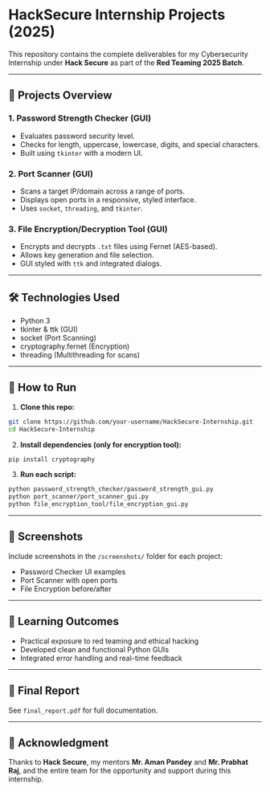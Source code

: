 # HackSecure Internship Projects (2025)

This repository contains the complete deliverables for my Cybersecurity Internship under **Hack Secure** as part of the **Red Teaming 2025 Batch**.

---

## 🔐 Projects Overview

### 1. Password Strength Checker (GUI)
- Evaluates password security level.
- Checks for length, uppercase, lowercase, digits, and special characters.
- Built using `tkinter` with a modern UI.

### 2. Port Scanner (GUI)
- Scans a target IP/domain across a range of ports.
- Displays open ports in a responsive, styled interface.
- Uses `socket`, `threading`, and `tkinter`.

### 3. File Encryption/Decryption Tool (GUI)
- Encrypts and decrypts `.txt` files using Fernet (AES-based).
- Allows key generation and file selection.
- GUI styled with `ttk` and integrated dialogs.

---

## 🛠 Technologies Used
- Python 3
- tkinter & ttk (GUI)
- socket (Port Scanning)
- cryptography.fernet (Encryption)
- threading (Multithreading for scans)

---

## 🚀 How to Run

1. **Clone this repo:**
```bash
git clone https://github.com/your-username/HackSecure-Internship.git
cd HackSecure-Internship
```

2. **Install dependencies (only for encryption tool):**
```bash
pip install cryptography
```

3. **Run each script:**
```bash
python password_strength_checker/password_strength_gui.py
python port_scanner/port_scanner_gui.py
python file_encryption_tool/file_encryption_gui.py
```

---

## 📸 Screenshots
Include screenshots in the `/screenshots/` folder for each project:
- Password Checker UI examples
- Port Scanner with open ports
- File Encryption before/after

---

## 🧠 Learning Outcomes
- Practical exposure to red teaming and ethical hacking
- Developed clean and functional Python GUIs
- Integrated error handling and real-time feedback

---

## 📄 Final Report
See `final_report.pdf` for full documentation.

---

## 🙏 Acknowledgment
Thanks to **Hack Secure**, my mentors **Mr. Aman Pandey** and **Mr. Prabhat Raj**, and the entire team for the opportunity and support during this internship.

